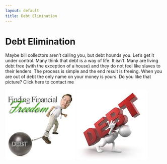 ```yaml
---
layout: default
title: Debt Elimination
---
```

# Debt Elimination

Maybe bill collectors aren’t calling you, but debt hounds you. Let’s get it under control. Many think that debt is a way of life. It isn’t. Many are living debt free (with the exception of a house) and they do not feel like slaves to their lenders. The process is simple and the end result is freeing. When you are out of debt the only name on your money is yours. Do you like that picture? Click here to contact me

![](/img/freedom-with-debt-ball.jpg)
![](/img/debt-11.png)

